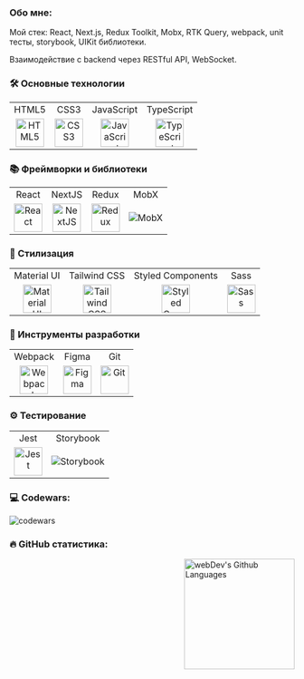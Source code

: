 ### Обо мне:

Мой стек: React, Next.js, Redux Toolkit, Mobx, RTK Query, webpack, unit тесты, storybook, UIKit библиотеки.

Взаимодействие с backend через RESTful API, WebSocket.

### 🛠️ Основные технологии

<table width='100%'>
<tr>
    <td align="center">HTML5</td>
    <td align="center">CSS3</td>
    <td align="center">JavaScript</td>
    <td align="center">TypeScript</td>
  </tr>
  <tr>
    <td align="center">
      <img src="https://profilinator.rishav.dev/skills-assets/html5-original-wordmark.svg" alt="HTML5" width="50" height="50">
    </td>
    <td align="center">
      <img src="https://profilinator.rishav.dev/skills-assets/css3-original-wordmark.svg" alt="CSS3" width="50" height="50">
    </td>
    <td align="center">
      <img src="https://profilinator.rishav.dev/skills-assets/javascript-original.svg" alt="JavaScript" width="50" height="50">
    </td>
    <td align="center">
      <img src="https://profilinator.rishav.dev/skills-assets/typescript-original.svg" alt="TypeScript" width="50" height="50">
    </td>

  </tr>
</table>

### 📚 Фреймворки и библиотеки

<table>
  <tr>
    <td align="center">React</td>
    <td align="center">NextJS</td>
    <td align="center">Redux</td>
    <td align="center">MobX</td>
  </tr>
  <tr>
    <td align="center">
      <img src="https://profilinator.rishav.dev/skills-assets/react-original-wordmark.svg" alt="React" width="50" height="50">
    </td>
    <td align="center">
      <img src="https://profilinator.rishav.dev/skills-assets/nextjs.png" alt="NextJS" width="50" height="50">
    </td>
    <td align="center">
      <img src="https://profilinator.rishav.dev/skills-assets/redux-original.svg" alt="Redux" width="50" height="50">
    </td>
    <td align="center">
      <img src="https://a11ybadges.com/badge?logo=mobx" alt="MobX">
    </td>

  </tr>
</table>

### 🎨 Стилизация

<table style="width: 100%; text-align: center;">
  <tr>
    <td align="center">Material UI</td>
    <td align="center">Tailwind CSS</td>
    <td align="center">Styled Components</td>
    <td align="center">Sass</td>
  </tr>
  <tr>
    <td align="center">
      <img src="https://profilinator.rishav.dev/skills-assets/mui.png" alt="Material UI" width="50" height="50">
    </td>
    <td align="center">
      <img src="https://profilinator.rishav.dev/skills-assets/tailwindcss.svg" alt="Tailwind CSS" width="50" height="50">
    </td>
    <td align="center">
      <img src="https://profilinator.rishav.dev/skills-assets/styled-components.png" alt="Styled Components" width="50" height="50">
    </td>
    <td align="center">
      <img src="https://profilinator.rishav.dev/skills-assets/sass-original.svg" alt="Sass" width="50" height="50">
    </td>
  </tr>
</table>

### 🧪 Инструменты разработки

<table style="width: 100%; text-align: center;">
  <tr>
    <td align="center">Webpack</td>
    <td align="center">Figma</td>
    <td align="center">Git</td>
  </tr>
  <tr>
    <td align="center">
      <img src="https://profilinator.rishav.dev/skills-assets/webpack-original.svg" alt="Webpack" width="50" height="50">
    </td>
    <td align="center">
      <img src="https://profilinator.rishav.dev/skills-assets/figma-icon.svg" alt="Figma" width="50" height="50">
    </td>
    <td align="center">
      <img src="https://profilinator.rishav.dev/skills-assets/git-scm-icon.svg" alt="Git" width="50" height="50">
    </td>
  </tr>
</table>

### ⚙️ Тестирование

<table style="width: 100%; text-align: center;">
  <tr>
    <td align="center">Jest</td>
    <td align="center">Storybook</td>
  </tr>
  <tr>
    <td align="center">
      <img src="https://profilinator.rishav.dev/skills-assets/jest.svg" alt="Jest" width="50" height="50">
    </td>       
    <td align="center">
      <img src="https://img.shields.io/badge/-Storybook-FF4785?style=for-the-badge&logo=storybook&logoColor=white" alt="Storybook">
    </td>
  </tr>
</table>

### 💻 Codewars:

![codewars](https://www.codewars.com/users/hyper-richi/badges/large)

### :fire: GitHub статистика:

<img height="195px" align="right" alt="webDev's Github Languages" src="https://github-readme-stats-sigma-five.vercel.app/api/top-langs/?username=hyper-richi&layout=compact&theme=vision-friendly-dark" />
